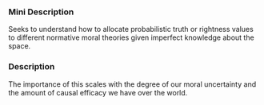 ### Mini Description

Seeks to understand how to allocate probabilistic truth or rightness values to different normative moral theories given imperfect knowledge about the space. 

### Description

The importance of this scales with the degree of our moral uncertainty and the amount of causal efficacy we have over the world.
